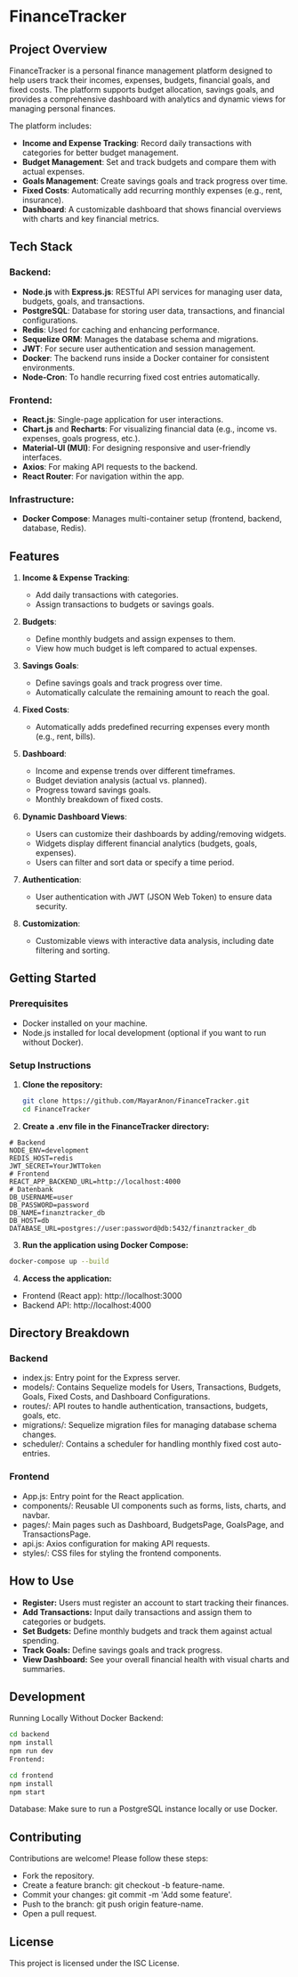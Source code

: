 # **FinanceTracker**

## **Project Overview**
FinanceTracker is a personal finance management platform designed to help users track their incomes, expenses, budgets, financial goals, and fixed costs. The platform supports budget allocation, savings goals, and provides a comprehensive dashboard with analytics and dynamic views for managing personal finances.

The platform includes:

- **Income and Expense Tracking**: Record daily transactions with categories for better budget management.
- **Budget Management**: Set and track budgets and compare them with actual expenses.
- **Goals Management**: Create savings goals and track progress over time.
- **Fixed Costs**: Automatically add recurring monthly expenses (e.g., rent, insurance).
- **Dashboard**: A customizable dashboard that shows financial overviews with charts and key financial metrics.
## **Tech Stack**

### **Backend**:
- **Node.js** with **Express.js**: RESTful API services for managing user data, budgets, goals, and transactions.
- **PostgreSQL**: Database for storing user data, transactions, and financial configurations.
- **Redis**: Used for caching and enhancing performance.
- **Sequelize ORM**: Manages the database schema and migrations.
- **JWT**: For secure user authentication and session management.
- **Docker**: The backend runs inside a Docker container for consistent environments.
- **Node-Cron**: To handle recurring fixed cost entries automatically.

### **Frontend**:
- **React.js**: Single-page application for user interactions.
- **Chart.js** and **Recharts**: For visualizing financial data (e.g., income vs. expenses, goals progress, etc.).
- **Material-UI (MUI)**: For designing responsive and user-friendly interfaces.
- **Axios**: For making API requests to the backend.
- **React Router**: For navigation within the app.

### **Infrastructure**:
- **Docker Compose**: Manages multi-container setup (frontend, backend, database, Redis).
  
## **Features**

1. **Income & Expense Tracking**:
   - Add daily transactions with categories.
   - Assign transactions to budgets or savings goals.
  
2. **Budgets**:
   - Define monthly budgets and assign expenses to them.
   - View how much budget is left compared to actual expenses.

3. **Savings Goals**:
   - Define savings goals and track progress over time.
   - Automatically calculate the remaining amount to reach the goal.

4. **Fixed Costs**:
   - Automatically adds predefined recurring expenses every month (e.g., rent, bills).

5. **Dashboard**:
   - Income and expense trends over different timeframes.
   - Budget deviation analysis (actual vs. planned).
   - Progress toward savings goals.
   - Monthly breakdown of fixed costs.

6. **Dynamic Dashboard Views**:
   - Users can customize their dashboards by adding/removing widgets.
   - Widgets display different financial analytics (budgets, goals, expenses).
   - Users can filter and sort data or specify a time period.

7. **Authentication**:
   - User authentication with JWT (JSON Web Token) to ensure data security.

8. **Customization**:
   - Customizable views with interactive data analysis, including date filtering and sorting.

## **Getting Started**

### **Prerequisites**
- Docker installed on your machine.
- Node.js installed for local development (optional if you want to run without Docker).

### **Setup Instructions**

1. **Clone the repository:**

   ```bash
   git clone https://github.com/MayarAnon/FinanceTracker.git
   cd FinanceTracker
   ```

2. **Create a .env file in the FinanceTracker directory:**
```env
# Backend
NODE_ENV=development
REDIS_HOST=redis
JWT_SECRET=YourJWTToken
# Frontend
REACT_APP_BACKEND_URL=http://localhost:4000
# Datenbank
DB_USERNAME=user
DB_PASSWORD=password
DB_NAME=finanztracker_db
DB_HOST=db
DATABASE_URL=postgres://user:password@db:5432/finanztracker_db
```
3. **Run the application using Docker Compose:**
```bash
docker-compose up --build
```
4. **Access the application:**
- Frontend (React app): http://localhost:3000
- Backend API: http://localhost:4000

## **Directory Breakdown**
### **Backend**
  - index.js: Entry point for the Express server.
  - models/: Contains Sequelize models for Users, Transactions, Budgets, Goals, Fixed Costs, and Dashboard Configurations.
  - routes/: API routes to handle authentication, transactions, budgets, goals, etc.
  - migrations/: Sequelize migration files for managing database schema changes.
  - scheduler/: Contains a scheduler for handling monthly fixed cost auto-entries.
### **Frontend**
  - App.js: Entry point for the React application.
  - components/: Reusable UI components such as forms, lists, charts, and navbar.
  - pages/: Main pages such as Dashboard, BudgetsPage, GoalsPage, and TransactionsPage.
  - api.js: Axios configuration for making API requests.
  - styles/: CSS files for styling the frontend components.
## **How to Use**
  - **Register:** Users must register an account to start tracking their finances.
  - **Add Transactions:** Input daily transactions and assign them to categories or budgets.
  - **Set Budgets:** Define monthly budgets and track them against actual spending.
  - **Track Goals:** Define savings goals and track progress.
  - **View Dashboard:** See your overall financial health with visual charts and summaries.
## **Development**
  Running Locally Without Docker
Backend:
```bash
cd backend
npm install
npm run dev
Frontend:
```
```bash
cd frontend
npm install
npm start
```
Database: Make sure to run a PostgreSQL instance locally or use Docker.

## **Contributing**
Contributions are welcome! Please follow these steps:

  - Fork the repository.
  - Create a feature branch: git checkout -b feature-name.
  - Commit your changes: git commit -m 'Add some feature'.
  - Push to the branch: git push origin feature-name.
  - Open a pull request.
## **License**
This project is licensed under the ISC License.
